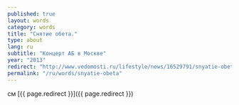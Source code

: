 ```yaml
---
published: true
layout: words
category: words
title: "Снятие обета."
type: about
lang: ru
subtitle: "Концерт АБ в Москве"
year: "2013"
redirect: "http://www.vedomosti.ru/lifestyle/news/16529791/snyatie-obeta#sel=7:14,7:14"
permalink: "/ru/words/snyatie-obeta"
---
```


см [{{ page.redirect }}]({{ page.redirect }})